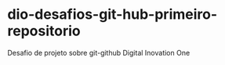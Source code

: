 # dio-desafios-git-hub-primeiro-repositorio
Desafio de projeto sobre git-github Digital Inovation One
